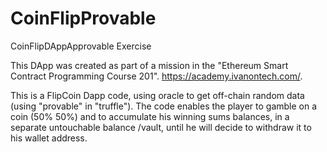 # CoinFlipProvable
CoinFlipDAppApprovable Exercise

This DApp was created as part of a mission in the "Ethereum Smart Contract Programming Course 201". https://academy.ivanontech.com/.

This is a FlipCoin Dapp code, using oracle to get off-chain random data (using "provable" in "truffle"). The code enables the player to gamble on a coin (50% 50%) and to accumulate his winning sums balances, in a separate untouchable balance /vault, until he will decide to withdraw it to his wallet address.
